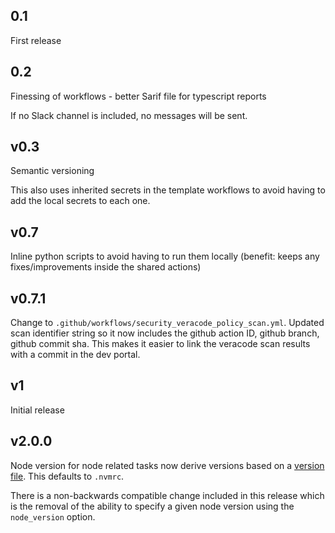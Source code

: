 ## 0.1

First release

## 0.2

Finessing of workflows - better Sarif file for typescript reports

If no Slack channel is included, no messages will be sent.

## v0.3

Semantic versioning

This also uses inherited secrets in the template workflows to avoid having to add the local secrets to each one.

## v0.7

Inline python scripts to avoid having to run them locally (benefit: keeps any fixes/improvements inside the shared actions)

## v0.7.1

Change to `.github/workflows/security_veracode_policy_scan.yml`. Updated scan identifier string so it now includes the github action ID, github branch, github commit sha. This makes it easier to link the veracode scan results with a commit in the dev portal.

## v1

Initial release

## v2.0.0

Node version for node related tasks now derive versions based on a [version file](https://github.com/actions/setup-node/blob/main/docs/advanced-usage.md#node-version-file).
This defaults to `.nvmrc`.

There is a non-backwards compatible change included in this release which is the removal of the ability to specify a given node version using the `node_version` option. 

